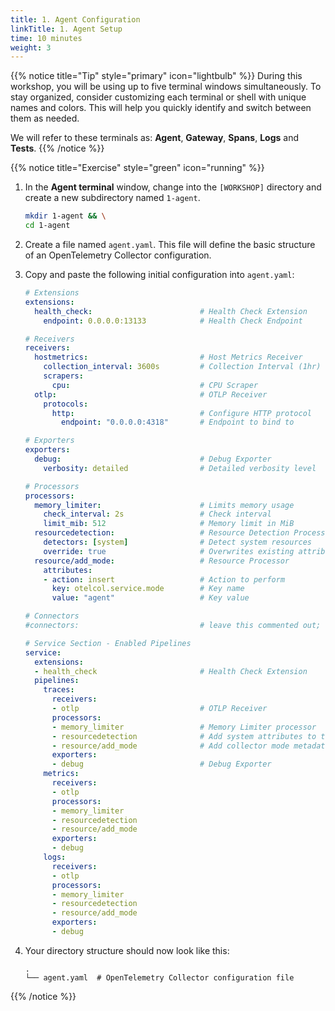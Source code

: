 ```yaml
---
title: 1. Agent Configuration
linkTitle: 1. Agent Setup
time: 10 minutes
weight: 3
---
```


{{% notice title="Tip" style="primary" icon="lightbulb" %}}
During this workshop, you will be using up to five terminal windows simultaneously. To stay organized, consider customizing each terminal or shell with unique names and colors. This will help you quickly identify and switch between them as needed.

We will refer to these terminals as: **Agent**, **Gateway**, **Spans**,  **Logs** and **Tests**.
{{% /notice %}}

{{% notice title="Exercise" style="green" icon="running" %}}

1. In the **Agent terminal** window, change into the `[WORKSHOP]` directory and create a new subdirectory named `1-agent`.

    ```bash
    mkdir 1-agent && \
    cd 1-agent
    ```

2. Create a file named `agent.yaml`. This file will define the basic structure of an OpenTelemetry Collector configuration.

3. Copy and paste the following initial configuration into `agent.yaml`:

    ```yaml
    # Extensions
    extensions:
      health_check:                        # Health Check Extension
        endpoint: 0.0.0.0:13133            # Health Check Endpoint

    # Receivers
    receivers:
      hostmetrics:                         # Host Metrics Receiver
        collection_interval: 3600s         # Collection Interval (1hr)
        scrapers:
          cpu:                             # CPU Scraper
      otlp:                                # OTLP Receiver
        protocols:
          http:                            # Configure HTTP protocol
            endpoint: "0.0.0.0:4318"       # Endpoint to bind to

    # Exporters
    exporters:
      debug:                               # Debug Exporter
        verbosity: detailed                # Detailed verbosity level

    # Processors
    processors:
      memory_limiter:                      # Limits memory usage
        check_interval: 2s                 # Check interval
        limit_mib: 512                     # Memory limit in MiB
      resourcedetection:                   # Resource Detection Processor
        detectors: [system]                # Detect system resources
        override: true                     # Overwrites existing attributes
      resource/add_mode:                   # Resource Processor
        attributes:
        - action: insert                   # Action to perform
          key: otelcol.service.mode        # Key name
          value: "agent"                   # Key value

    # Connectors
    #connectors:                           # leave this commented out; we will uncomment in an upcoming exercise

    # Service Section - Enabled Pipelines
    service:
      extensions:
      - health_check                       # Health Check Extension
      pipelines:
        traces:
          receivers:
          - otlp                           # OTLP Receiver
          processors:
          - memory_limiter                 # Memory Limiter processor
          - resourcedetection              # Add system attributes to the data
          - resource/add_mode              # Add collector mode metadata
          exporters:
          - debug                          # Debug Exporter
        metrics:
          receivers:
          - otlp
          processors:
          - memory_limiter
          - resourcedetection
          - resource/add_mode
          exporters:
          - debug
        logs:
          receivers:
          - otlp
          processors:
          - memory_limiter
          - resourcedetection
          - resource/add_mode
          exporters:
          - debug
    ```

4. Your directory structure should now look like this:

    ```text
    .
    └── agent.yaml  # OpenTelemetry Collector configuration file
    ```

{{% /notice %}}
